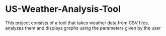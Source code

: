 # US-Weather-Analysis-Tool
This project consists of a tool that takes weather data from CSV files, analyzes them and displays graphs using the parameters given by the user
